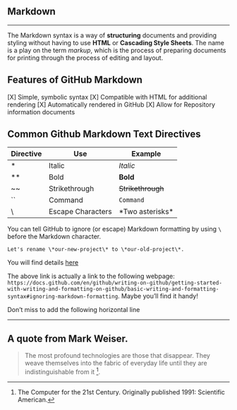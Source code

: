 ## **Markdown**
______
The Markdown syntax is a way of **structuring** documents and providing styling without having to use **HTML** or **Cascading Style Sheets**. The name is a play on the term *markup*, which is the process of preparing documents for printing through the process of editing and layout.

## **Features of GitHub Markdown**
[X] Simple, symbolic syntax
[X] Compatible with HTML for additional rendering
[X] Automatically rendered in GitHub
[X] Allow for Repository information documents

## **Common Github Markdown Text Directives**
Directive | Use	| Example
|---|---|---|
* |	Italic | *Italic*
** | Bold |	**Bold**
~~ |Strikethrough| ~~Strikethrough~~
`` |Command	|`Command`
\	|Escape Characters	| \*Two asterisks\*

You can tell GitHub to ignore (or escape) Markdown formatting by using `\` before the Markdown character.

`Let's rename \*our-new-project\* to \*our-old-project\*.`

You will find details [here](https://docs.github.com/en/github/writing-on-github/getting-started-with-writing-and-formatting-on-github/basic-writing-and-formatting-syntax#ignoring-markdown-formatting)

The above link is actually a link to the following webpage: `https://docs.github.com/en/github/writing-on-github/getting-started-with-writing-and-formatting-on-github/basic-writing-and-formatting-syntax#ignoring-markdown-formatting`. Maybe you’ll find it handy!

Don’t miss to add the following horizontal line
______

## **A quote from Mark Weiser.**
>The most profound technologies are those that disappear. They weave themselves into the fabric of everyday life until they are indistinguishable from it [^1].

[^1]:The Computer for the 21st Century. Originally published 1991: Scientific American.




